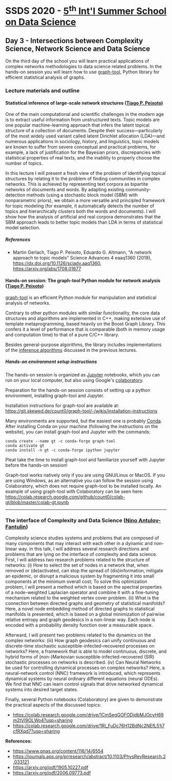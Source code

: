 # SSDS 2020  - [5<sup>th</sup> Int'l Summer School on Data Science](https://sites.google.com/view/ssdatascience2020)

## Day 3 - Intersections between Complexity Science, Network Science and Data Science

On the third day of the school you will learn practical applications of complex networks methodologies to data science related problems. In the hands-on session you will learn how to use [graph-tool](https://graph-tool.skewed.de/), Python library for efficient statistical analysis of graphs.

### Lecture materials and outline


#### Statistical inference of large-scale network structures ([Tiago P. Peixoto](https://skewed.de/tiago))

One of the main computational and scientific challenges in the modern
age is to extract useful information from unstructured texts. Topic
models are one popular machine-learning approach that infers the latent
topical structure of a collection of documents. Despite their
success—particularly of the most widely used variant called latent
Dirichlet allocation (LDA)—and numerous applications in sociology,
history, and linguistics, topic models are known to suffer from severe
conceptual and practical problems, for example, a lack of justification
for the Bayesian priors, discrepancies with statistical properties of
real texts, and the inability to properly choose the number of
topics. 

In this lecture I will present a fresh view of the problem of
identifying topical structures by relating it to the problem of finding
communities in complex networks. This is achieved by representing text
corpora as bipartite networks of documents and words. By adapting
existing community-detection methods (using a stochastic block model
(SBM) with nonparametric priors), we obtain a more versatile and
principled framework for topic modeling (for example, it automatically
detects the number of topics and hierarchically clusters both the words
and documents). I will show how the analysis of artificial and real
corpora demonstrates that the SBM approach leads to better topic models
than LDA in terms of statistical model selection.

##### References

- Martin Gerlach, Tiago P. Peixoto, Eduardo G. Altmann, "A network approach to topic models"
Science Advances 4 eaaq1360 (2018), https://dx.doi.org/10.1126/sciadv.aaq1360, https://arxiv.org/abs/1708.01677


#### Hands-on session: The graph-tool Python module for network analysis ([Tiago P. Peixoto](https://skewed.de/tiago))

[graph-tool](https://graph-tool.skewed.de) is an efficient Python module
for manipulation and statistical analysis of networks.

Contrary to other python modules with similar functionality, the core
data structures and algorithms are implemented in C++, making extensive
use of template metaprogramming, based heavily on the Boost Graph
Library. This confers it a level of performance that is comparable (both
in memory usage and computation time) to that of a pure C/C++ library.

Besides general-purpose algorithms, the library includes implementations
of the [inference
algorithms](https://graph-tool.skewed.de/static/doc/demos/inference/inference.html)
discussed in the previous lectures.

##### Hands-on environment setup instructions

The hands-on session is organized as [Jupyter](http://jupyter.org)
notebooks, which you can run on your local computer, but also using
Google's [colaboratory](https://colab.research.google.com).

Preparation for the hands-on session consists of setting up a python
environment, installing graph-tool and Jupyter.

Installation instructions for graph-tool are available at: https://git.skewed.de/count0/graph-tool/-/wikis/installation-instructions

Many environments are supported, but the easiest one is probably
[Conda](https://conda.io/). After installing Conda on your machine
(following the instructions on the website), you can install graph-tool
and Jupyter with the commands:

```
conda create --name gt -c conda-forge graph-tool
conda activate gt
conda install -n gt -c conda-forge ipython jupyter
```

Pleat take the time to install graph-tool and familiarize yourself with Jupyter before the hands-on session!

Graph-tool works natively only if you are using GNU/Linux or MacOS. If
you are using Windows, as an alternative you can follow the session
using Colaboratory, which does not require graph-tool to be installed
locally. An example of using graph-tool with Colaboratory can be seen
here:
https://colab.research.google.com/github/count0/colab-gt/blob/master/colab-gt.ipynb

---

### The interface of Complexity and Data Science ([Nino Antulov-Fantulin](https://www.ninoaf.com/))

Complexity science studies systems and problems that are composed of many components that may interact with each other in a dynamic and non-linear way. In this talk, I  will address several research directions and problems that are lying on the interface of complexity and data science. 
First, I will address two research problems related to the structure of networks: 
(i) How to select the set of nodes in a network that, when removed or (de)activated, can stop the spread of (dis)information, mitigate an epidemic, or disrupt a malicious system by fragmenting it into small components at the minimum overall cost;
To solve this optimization problem, I will present a method which is based on the spectral properties of a node-weighted Laplacian operator and combine it with a fine-tuning mechanism related to the weighted vertex cover problem.
(ii) What is the connection between directed graphs and geometry of statistical manifolds? 
Here, a novel node embedding method of directed graphs to statistical manifolds is presented, which is based on a global minimization of pairwise relative entropy and graph geodesics in a non-linear way. Each node is encoded with a probability density function over a measurable space.

Afterward, I will present two problems related to the dynamics on the complex networks:
(iii) How graph geodesics can unify continuous and discrete-time stochastic susceptible-infected-recovered processes on networks?
Here, a framework that is able to model continuous, discrete, and hybrid forms of (non-)Markovian susceptible-infected-recovered (SIR) stochastic processes on networks is described.
(iv) Can Neural Networks be used for controlling dynamical processes on complex networks? 
Here, a neural-network control (NNC) framework is introduced, which represents dynamical systems by neural ordinary different equations (neural ODEs). We find that NNC can learn control signals that drive networked dynamical systems into desired target states.

Finally, several Python notebooks (Colaboratory) are given to demonstrate the practical aspects of the discussed topics:
* https://colab.research.google.com/drive/1CmSegGOFODjdbMJOcyH69m2tVI9OLWo4?usp=sharing
* https://colab.research.google.com/drive/1RI_FuDc76H12BdNc2NEfL51j7cfRXqd7?usp=sharing

**References:**
* https://www.pnas.org/content/116/14/6554
* https://journals.aps.org/prresearch/abstract/10.1103/PhysRevResearch.2.033121
* https://arxiv.org/pdf/1905.10227.pdf
* https://arxiv.org/pdf/2006.09773.pdf
